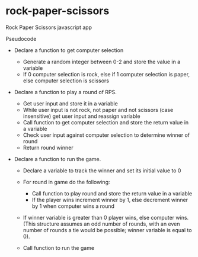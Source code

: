 # rock-paper-scissors
Rock Paper Scissors javascript app

Pseudocode 

- Declare a function to get computer selection
  - Generate a random integer between 0-2 and store the value in a variable
  - If 0 computer selection is rock, else if 1 computer selection is paper, else computer selection is scissors

- Declare a function to play a round of RPS.
  - Get user input and store it in a variable
  - While user input is not rock, not paper and not scissors (case insensitive) get user input and reassign variable
  - Call function to get computer selection and store the return value in a variable
  - Check user input against computer selection to determine winner of round
  - Return round winner

- Declare a function to run the game.
  - Declare a variable to track the winner and set its initial value to 0
  - For round in game do the following:
    - Call function to play round and store the return value in a variable
    - If the player wins increment winner by 1, else decrement winner by 1 when computer wins a round
  - If winner variable is greater than 0 player wins, else computer wins. (This structure assumes an odd number of rounds, with an even number of rounds a tie would be possible; winner variable is equal to 0).

  - Call function to run the game

